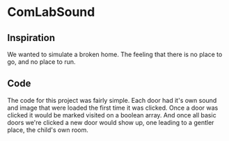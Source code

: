 # ComLabSound
## Inspiration 
We wanted to simulate a broken home. The feeling that there is no place to go, and no place to run.
## Code
The code for this project was fairly simple. Each door had it's own sound and image that were loaded the first time it was clicked.
Once a door was clicked it would be marked visited on a boolean array. And once all basic doors we're clicked a new door would show up, one leading to a gentler place, the child's own room.
